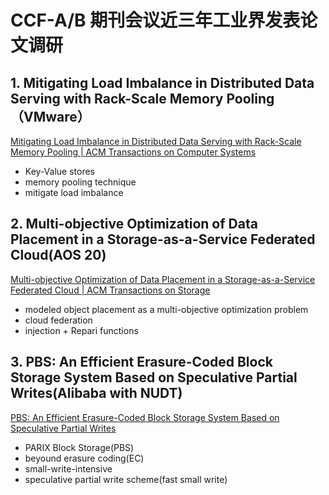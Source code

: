 # CCF-A/B 期刊会议近三年工业界发表论文调研
## 1. Mitigating Load Imbalance in Distributed Data Serving with Rack-Scale Memory Pooling（VMware）
[Mitigating Load Imbalance in Distributed Data Serving with Rack-Scale Memory Pooling | ACM Transactions on Computer Systems](https://dl.acm.org/doi/10.1145/3309986)
- Key-Value stores
- memory pooling technique
- mitigate load imbalance

## 2. Multi-objective Optimization of Data Placement in a Storage-as-a-Service Federated Cloud(AOS 20)
[Multi-objective Optimization of Data Placement in a Storage-as-a-Service Federated Cloud | ACM Transactions on Storage](https://dl.acm.org/doi/10.1145/3452741)
- modeled object placement as a multi-objective optimization problem
- cloud federation
- injection + Repari functions

## 3. PBS: An Efficient Erasure-Coded Block Storage System Based on Speculative Partial Writes(Alibaba with NUDT)
[PBS: An Efficient Erasure-Coded Block Storage System Based on Speculative Partial Writes](https://dl.acm.org/doi/10.1145/3365839)
- PARIX Block Storage(PBS)
- beyound erasure coding(EC)
- small-write-intensive
- speculative partial write scheme(fast small write)


